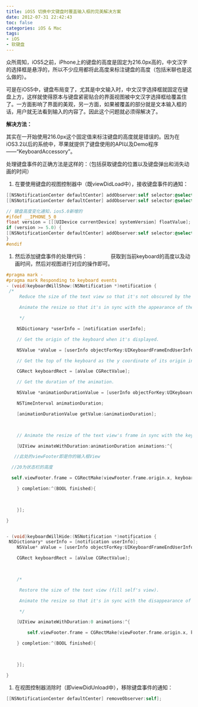 ```yaml
---
title: iOS5 切换中文键盘时覆盖输入框的完美解决方案
date: 2012-07-31 22:42:43
toc: false
categories: iOS & Mac
tags:
- iOS
- 软键盘
---
```


众所周知，iOS5之前，iPhone上的键盘的高度是固定为216.0px高的，中文汉字的选择框是悬浮的，所以不少应用都将此高度来标注键盘的高度（包括米聊也是这么做的）。

可是在iOS5中，键盘布局变了，尤其是中文输入时，中文汉字选择框就固定在键盘上方，这样就使得原本与键盘紧密贴合的界面视图被中文汉字选择框给覆盖住了。一方面影响了界面的美观，另一方面，如果被覆盖的部分就是文本输入框的话，用户就无法看到输入的内容了。因此这个问题就必须得解决了。

**解决方法：**

其实在一开始使用216.0px这个固定值来标注键盘的高度就是错误的。因为在iOS3.2以后的系统中，苹果就提供了键盘使用的API以及Demo程序——“KeyboardAccessory”。

处理键盘事件的正确方法是这样的：（包括获取键盘的位置以及键盘弹出和消失动画的时间）

1. 在要使用键盘的视图控制器中（既viewDidLoad中），接收键盘事件的通知：

```Objective-C
[[NSNotificationCenter defaultCenter] addObserver:self selector:@selector(keyboardWillShow:) name:UIKeyboardWillShowNotification object:nil];
[[NSNotificationCenter defaultCenter] addObserver:self selector:@selector(keyboardWillHide:) name:UIKeyboardWillHideNotification object:nil];

// 键盘高度变化通知，ios5.0新增的 
#ifdef __IPHONE_5_0
float version = [[[UIDevice currentDevice] systemVersion] floatValue];
if (version >= 5.0) {
[[NSNotificationCenter defaultCenter] addObserver:self selector:@selector(keyboardWillShow:) name:UIKeyboardWillChangeFrameNotification object:nil];
}
#endif
```

1. 然后添加键盘事件的处理代码：
　　　　
获取到当前keyboard的高度以及动画时间，然后对视图进行对应的操作即可。

```Objective-C
#pragma mark -
#pragma mark Responding to keyboard events
- (void)keyboardWillShow:(NSNotification *)notification {
 /*
     Reduce the size of the text view so that it's not obscured by the keyboard.

     Animate the resize so that it's in sync with the appearance of the keyboard.

     */

    NSDictionary *userInfo = [notification userInfo];

    // Get the origin of the keyboard when it's displayed.

    NSValue *aValue = [userInfo objectForKey:UIKeyboardFrameEndUserInfoKey];

    // Get the top of the keyboard as the y coordinate of its origin in self's view's coordinate system. The bottom of the text view's frame should align with the top of the keyboard's final position.

    CGRect keyboardRect = [aValue CGRectValue];

    // Get the duration of the animation.

    NSValue *animationDurationValue = [userInfo objectForKey:UIKeyboardAnimationDurationUserInfoKey];

    NSTimeInterval animationDuration;

    [animationDurationValue getValue:&animationDuration];

    

    // Animate the resize of the text view's frame in sync with the keyboard's appearance.

    [UIView animateWithDuration:animationDuration animations:^{

   //此处的viewFooter即是你的输入框View

  //20为状态栏的高度

  self.viewFooter.frame = CGRectMake(viewFooter.frame.origin.x, keyboardRect.origin.y-20-viewFooter.frame.size.height, viewFooter.frame.size.width, viewFooter.frame.size.height);

    } completion:^(BOOL finished){

        

    }];

}


- (void)keyboardWillHide:(NSNotification *)notification {
 NSDictionary* userInfo = [notification userInfo];
    NSValue* aValue = [userInfo objectForKey:UIKeyboardFrameEndUserInfoKey];

    CGRect keyboardRect = [aValue CGRectValue];

    

    /*

     Restore the size of the text view (fill self's view).

     Animate the resize so that it's in sync with the disappearance of the keyboard.

     */

    [UIView animateWithDuration:0 animations:^{

        self.viewFooter.frame = CGRectMake(viewFooter.frame.origin.x, keyboardRect.origin.y-20-viewFooter.frame.size.height, viewFooter.frame.size.width, viewFooter.frame.size.height);

    } completion:^(BOOL finished){

        

    }];

}
```

1. 在视图控制器消除时（即viewDidUnload中），移除键盘事件的通知：

```Objective-C
[[NSNotificationCenter defaultCenter] removeObserver:self];
```

